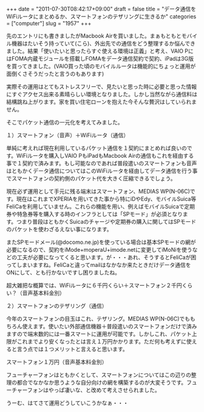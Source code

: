 +++
date = "2011-07-30T08:42:17+09:00"
draft = false
title = "データ通信をWiFiルータにまとめるか、スマートフォンのテザリングに生きるか"
categories = ["computer"]
slug = "1957"
+++

<p>先のエントリにも書きましたがMacbook Airを買いました。まぁもともとモバイル機器はたいそう持っていて(こら)、外出先での通信をどう整理するか悩んできました。結果「使いたいと思ったらすぐ使える環境は正義」と考え、VAIO PにはFOMA内蔵モジュールを搭載しFOMAをデータ通信契約で契約、iPadは3G版を買ってきました。(VAIO買った頃のモバイルルータは機能的にちょっと運用が面倒くさそうだったと言うのもあります)</p>
<p>実際その運用はとてもストレスフリーで、見たいと思った時に必要と思った情報にすぐアクセス出来る素晴らしい環境となりました。しかし当然ながら通信料は結構跳ね上がります。家を買い住宅ローンを抱えた今そんな贅沢はしていられません。</p>
<p>そこでパケット通信の一元化を考えてみました。</p>
<p>１）スマートフォン（音声）＋WiFiルータ（通信）</p>
<p>単純に考えれば現在利用しているパケット通信を１契約にまとめれば良いのです。WiFiルータを購入しVAIO PもiPadもMacbook Airの通信もこれを経由する事で１契約で済みます。もし可能なのであれば普段遣いのスマートフォンも音声はともかくデータ通信についてはこのWiFiルータを経由してデータ通信を行う事でスマートフォンの契約側のパケット代を大きく圧縮できるでしょう。</p>
<p>現在必ず運用として手元に残る端末はスマートフォン、MEDIAS WP(N-06C)です。現在はこれまでXPERIAを用いてきた事から特にiDやEdy、モバイルSuica等FeliCaを利用していません。これらの機能を用い、例えばモバイルSuicaで定期券や特急券等を購入する時のインフラとしては「SPモード」が必須となります。つまり普段はともかくSuicaのチャージや定期券の購入に関してはSPモードのパケットを使わざるえない事になります。</p>
<p>またSPモードメール(@docomo.ne.jp)を使っている場合は基本SPモードの網が必要になるので、契約をiMode+moperaU+imode.netに変更してiMoNiを使うなどの工夫が必要になってくると思います。が・・・あれ、そうするとFeliCaが困ってしまいますね。FeliCaと違ってmailはなかなか来たときだけデータ通信をONにして、とも行かないですし困りましたね。</p>
<p>超大雑把な概算では、WiFiルータに６千円くらい＋スマートフォン２千円くらい？（音声基本料金別）</p>
<p>２）スマートフォンのテザリング（通信）</p>
<p>今年のスマートフォンの目玉はこれ、テザリング。MEDIAS WP(N-06C)でももちろん使えます。使いたい外部通信機器＋普段遣いのスマートフォンだけで済みますので端末数的には一番スマートに運用が可能です。しかしこれ、パケット上限がこれまでより安くなったとは言え１万円かかります。ただ何も考えずに使えると言う点では１つメリットと言えると思います。</p>
<p>スマートフォン１万円（音声基本料金別）</p>
<p>フューチャーフォンはともかくとして、スマートフォンについてはこの辺りの整理の都合でなかなか思うような自分向けの網を構築するのが大変そうです。フューチャーフォンはやっぱ凄いな、と改めて考えさせられました。</p>
<p>うーむ、はてさて運用どうしていこうかなぁ・・・</p>
<p> </p>
